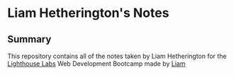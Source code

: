 # Liam Hetherington's Notes

## Summary

This repository contains all of the notes taken by Liam Hetherington for the [Lighthouse Labs](https://lighthouselabs.ca/) Web Development Bootcamp made by [Liam](https://github.com/Liamhetherington/Lighthouse-web-notes)


